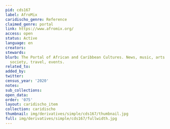 ```yaml
---
pid: cds167
label: AfroMix
caridischo_genre: Reference
claimed_genre: portal
link: https://www.afromix.org/
access: open
status: Active
language: en
creators:
stewards:
blurb: The Portal of African and Caribbean Cultures. News, music, arts and culture,
  society, travel, events.
related_to:
added_by:
twitter:
census_year: '2020'
notes:
sub_collections:
open_data:
order: '075'
layout: caridischo_item
collection: caridischo
thumbnail: img/derivatives/simple/cds167/thumbnail.jpg
full: img/derivatives/simple/cds167/fullwidth.jpg
---
```

